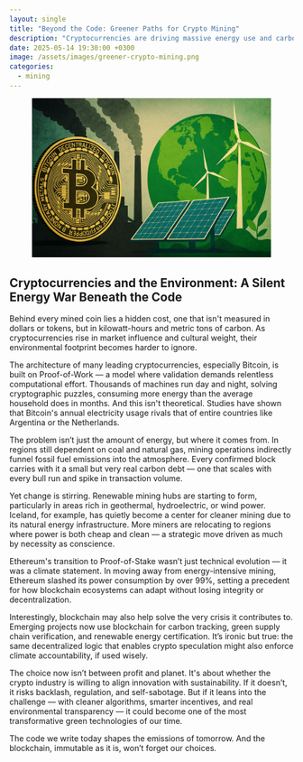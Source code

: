 ```yaml
---
layout: single
title: "Beyond the Code: Greener Paths for Crypto Mining"
description: "Cryptocurrencies are driving massive energy use and carbon emissions. Here's how sustainable mining could change the game."
date: 2025-05-14 19:30:00 +0300
image: /assets/images/greener-crypto-mining.png
categories:
  - mining
---
```


<figure style="text-align: center;">
  <img src="/assets/images/greener-crypto-mining.png" alt="Beyond the Code: Greener Paths for Crypto Mining" width="1024" style="max-width:100%; height:auto;" />
</figure>

## Cryptocurrencies and the Environment: A Silent Energy War Beneath the Code

Behind every mined coin lies a hidden cost, one that isn't measured in dollars or tokens, but in kilowatt-hours and metric tons of carbon. As cryptocurrencies rise in market influence and cultural weight, their environmental footprint becomes harder to ignore.

The architecture of many leading cryptocurrencies, especially Bitcoin, is built on Proof-of-Work — a model where validation demands relentless computational effort. Thousands of machines run day and night, solving cryptographic puzzles, consuming more energy than the average household does in months. And this isn't theoretical. Studies have shown that Bitcoin's annual electricity usage rivals that of entire countries like Argentina or the Netherlands.

The problem isn’t just the amount of energy, but where it comes from. In regions still dependent on coal and natural gas, mining operations indirectly funnel fossil fuel emissions into the atmosphere. Every confirmed block carries with it a small but very real carbon debt — one that scales with every bull run and spike in transaction volume.

Yet change is stirring. Renewable mining hubs are starting to form, particularly in areas rich in geothermal, hydroelectric, or wind power. Iceland, for example, has quietly become a center for cleaner mining due to its natural energy infrastructure. More miners are relocating to regions where power is both cheap and clean — a strategic move driven as much by necessity as conscience.

Ethereum's transition to Proof-of-Stake wasn’t just technical evolution — it was a climate statement. In moving away from energy-intensive mining, Ethereum slashed its power consumption by over 99%, setting a precedent for how blockchain ecosystems can adapt without losing integrity or decentralization.

Interestingly, blockchain may also help solve the very crisis it contributes to. Emerging projects now use blockchain for carbon tracking, green supply chain verification, and renewable energy certification. It’s ironic but true: the same decentralized logic that enables crypto speculation might also enforce climate accountability, if used wisely.

The choice now isn’t between profit and planet. It's about whether the crypto industry is willing to align innovation with sustainability. If it doesn’t, it risks backlash, regulation, and self-sabotage. But if it leans into the challenge — with cleaner algorithms, smarter incentives, and real environmental transparency — it could become one of the most transformative green technologies of our time.

The code we write today shapes the emissions of tomorrow. And the blockchain, immutable as it is, won’t forget our choices.
